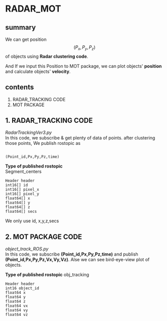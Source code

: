 # RADAR_MOT
## summary
We can get position$$(P_{x}, P_{y},P_{z})$$ of objects using __Radar clustering code__.  
   
   And If we input this Position to MOT package, we can plot objects' __position__ and calculate objects' __velocity__.
  
## contents
1. RADAR_TRACKING CODE
2. MOT PACKAGE
## 1. RADAR_TRACKING CODE
_RadarTrackingVer3.py_   
In this code, we subscribe & get plenty of data of points. after clustering those points, We publish rostopic as     
```

(Point_id,Px,Py,Pz,time)
```
__Type of published rostopic__   
Segment_centers
```
Header header
int16[] id
int16[] pixel_x
int16[] pixel_y
float64[] x
float64[] y
float64[] z
float64[] secs
```
We only use id, x,y,z,secs
## 2. MOT PACKAGE CODE
_object_track_ROS.py_     
In this code, we subscribe __(Point_id,Px,Py,Pz,time)__ and publish __(Point_id,Px,Py,Pz,Vx,Vy,Vz)__.    Alse we can see bird-eye-view plot of objects.   

__Type of published rostopic__
obj_tracking   
```
Header header
int16 object_id
float64 x
float64 y
float64 z 
float64 vx
float64 vy
float64 vz
```
